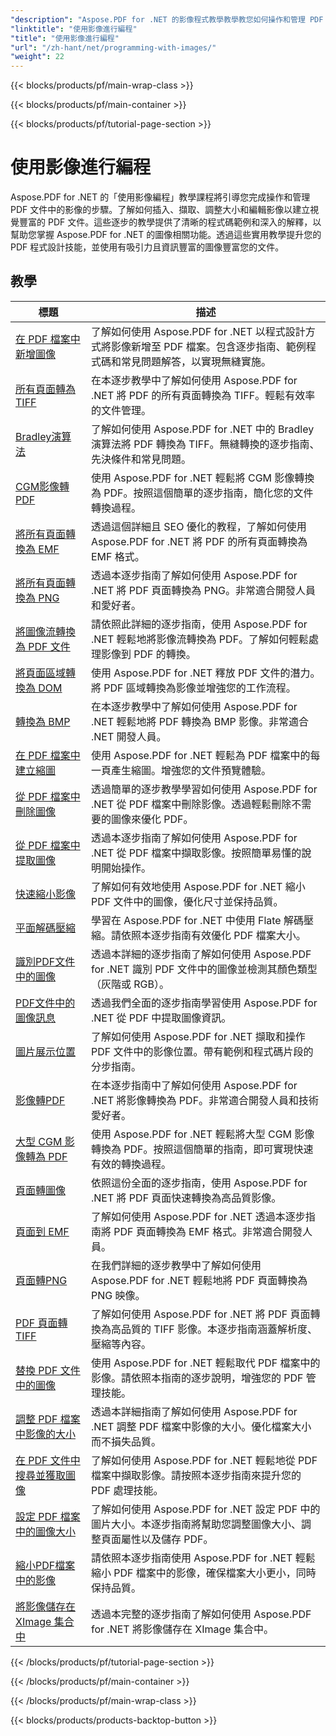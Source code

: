 ```yaml
---
"description": "Aspose.PDF for .NET 的影像程式教學教學教您如何操作和管理 PDF 文件中的影像。"
"linktitle": "使用影像進行編程"
"title": "使用影像進行編程"
"url": "/zh-hant/net/programming-with-images/"
"weight": 22
---
```


{{< blocks/products/pf/main-wrap-class >}}

{{< blocks/products/pf/main-container >}}

{{< blocks/products/pf/tutorial-page-section >}}

# 使用影像進行編程


Aspose.PDF for .NET 的「使用影像編程」教學課程將引導您完成操作和管理 PDF 文件中的影像的步驟。了解如何插入、擷取、調整大小和編輯影像以建立視覺豐富的 PDF 文件。這些逐步的教學提供了清晰的程式碼範例和深入的解釋，以幫助您掌握 Aspose.PDF for .NET 的圖像相關功能。透過這些實用教學提升您的 PDF 程式設計技能，並使用有吸引力且資訊豐富的圖像豐富您的文件。

## 教學
|標題 |描述 |
| --- | --- | 
| [在 PDF 檔案中新增圖像](./add-image/) |了解如何使用 Aspose.PDF for .NET 以程式設計方式將影像新增至 PDF 檔案。包含逐步指南、範例程式碼和常見問題解答，以實現無縫實施。 |  
| [所有頁面轉為 TIFF](./all-pages-to-tiff/) |在本逐步教學中了解如何使用 Aspose.PDF for .NET 將 PDF 的所有頁面轉換為 TIFF。輕鬆有效率的文件管理。 |  
| [Bradley演算法](./bradley-algorithm/) |了解如何使用 Aspose.PDF for .NET 中的 Bradley 演算法將 PDF 轉換為 TIFF。無縫轉換的逐步指南、先決條件和常見問題。 |  
| [CGM影像轉PDF](./cgm-image-to-pdf/) |使用 Aspose.PDF for .NET 輕鬆將 CGM 影像轉換為 PDF。按照這個簡單的逐步指南，簡化您的文件轉換過程。 |  
| [將所有頁面轉換為 EMF](./convert-all-pages-to-emf/) |透過這個詳細且 SEO 優化的教程，了解如何使用 Aspose.PDF for .NET 將 PDF 的所有頁面轉換為 EMF 格式。 |  
| [將所有頁面轉換為 PNG](./convert-all-pages-to-png/) |透過本逐步指南了解如何使用 Aspose.PDF for .NET 將 PDF 頁面轉換為 PNG。非常適合開發人員和愛好者。 |  
| [將圖像流轉換為 PDF 文件](./convert-image-stream-to-pdf/) |請依照此詳細的逐步指南，使用 Aspose.PDF for .NET 輕鬆地將影像流轉換為 PDF。了解如何輕鬆處理影像到 PDF 的轉換。 |  
| [將頁面區域轉換為 DOM](./convert-page-region-to-dom/) |使用 Aspose.PDF for .NET 釋放 PDF 文件的潛力。將 PDF 區域轉換為影像並增強您的工作流程。 |  
| [轉換為 BMP](./convert-to-bmp/) |在本逐步教學中了解如何使用 Aspose.PDF for .NET 輕鬆地將 PDF 轉換為 BMP 影像。非常適合 .NET 開發人員。 |  
| [在 PDF 檔案中建立縮圖](./create-thumbnail-images/) |使用 Aspose.PDF for .NET 輕鬆為 PDF 檔案中的每一頁產生縮圖。增強您的文件預覽體驗。 |  
| [從 PDF 檔案中刪除圖像](./delete-images/) |透過簡單的逐步教學學習如何使用 Aspose.PDF for .NET 從 PDF 檔案中刪除影像。透過輕鬆刪除不需要的圖像來優化 PDF。 |  
| [從 PDF 檔案中提取圖像](./extract-images/) |透過本逐步指南了解如何使用 Aspose.PDF for .NET 從 PDF 檔案中擷取影像。按照簡單易懂的說明開始操作。 |  
| [快速縮小影像](./fast-shrink-images/) |了解如何有效地使用 Aspose.PDF for .NET 縮小 PDF 文件中的圖像，優化尺寸並保持品質。 |  
| [平面解碼壓縮](./flate-decode-compression/) |學習在 Aspose.PDF for .NET 中使用 Flate 解碼壓縮。請依照本逐步指南有效優化 PDF 檔案大小。 |  
| [識別PDF文件中的圖像](./identify-images/) |透過本詳細的逐步指南了解如何使用 Aspose.PDF for .NET 識別 PDF 文件中的圖像並檢測其顏色類型（灰階或 RGB）。 |  
| [PDF文件中的圖像訊息](./image-information/) |透過我們全面的逐步指南學習使用 Aspose.PDF for .NET 從 PDF 中提取圖像資訊。 |  
| [圖片展示位置](./image-placements/) |了解如何使用 Aspose.PDF for .NET 擷取和操作 PDF 文件中的影像位置。帶有範例和程式碼片段的分步指南。 |  
| [影像轉PDF](./image-to-pdf/) |在本逐步指南中了解如何使用 Aspose.PDF for .NET 將影像轉換為 PDF。非常適合開發人員和技術愛好者。 |  
| [大型 CGM 影像轉為 PDF](./large-cgm-image-to-pdf/) |使用 Aspose.PDF for .NET 輕鬆將大型 CGM 影像轉換為 PDF。按照這個簡單的指南，即可實現快速有效的轉換過程。 |  
| [頁面轉圖像](./pages-to-images/) |依照這份全面的逐步指南，使用 Aspose.PDF for .NET 將 PDF 頁面快速轉換為高品質影像。 |  
| [頁面到 EMF](./page-to-emf/) | 了解如何使用 Aspose.PDF for .NET 透過本逐步指南將 PDF 頁面轉換為 EMF 格式。非常適合開發人員。 |  
| [頁面轉PNG](./page-to-png/) |在我們詳細的逐步教學中了解如何使用 Aspose.PDF for .NET 輕鬆地將 PDF 頁面轉換為 PNG 映像。 |  
| [PDF 頁面轉 TIFF](./page-to-tiff/) |了解如何使用 Aspose.PDF for .NET 將 PDF 頁面轉換為高品質的 TIFF 影像。本逐步指南涵蓋解析度、壓縮等內容。 |  
| [替換 PDF 文件中的圖像](./replace-image/) |使用 Aspose.PDF for .NET 輕鬆取代 PDF 檔案中的影像。請依照本指南的逐步說明，增強您的 PDF 管理技能。 |  
| [調整 PDF 檔案中影像的大小](./resize-images/) |透過本詳細指南了解如何使用 Aspose.PDF for .NET 調整 PDF 檔案中影像的大小。優化檔案大小而不損失品質。 |  
| [在 PDF 文件中搜尋並獲取圖像](./search-and-get-images/) |了解如何使用 Aspose.PDF for .NET 輕鬆地從 PDF 檔案中擷取影像。請按照本逐步指南來提升您的 PDF 處理技能。 |  
| [設定 PDF 檔案中的圖像大小](./set-image-size/) |了解如何使用 Aspose.PDF for .NET 設定 PDF 中的圖片大小。本逐步指南將幫助您調整圖像大小、調整頁面屬性以及儲存 PDF。 |  
| [縮小PDF檔案中的影像](./shrink-images/) |請依照本逐步指南使用 Aspose.PDF for .NET 輕鬆縮小 PDF 檔案中的影像，確保檔案大小更小，同時保持品質。 |  
| [將影像儲存在 XImage 集合中](./store-image-in-ximage-collection/) |透過本完整的逐步指南了解如何使用 Aspose.PDF for .NET 將影像儲存在 XImage 集合中。 |  

{{< /blocks/products/pf/tutorial-page-section >}}

{{< /blocks/products/pf/main-container >}}

{{< /blocks/products/pf/main-wrap-class >}}

{{< blocks/products/products-backtop-button >}}